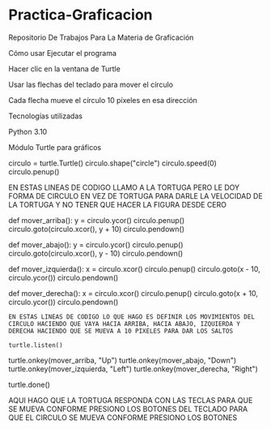 # Practica-Graficacion
Repositorio De Trabajos Para La Materia de Graficación

Cómo usar
Ejecutar el programa

Hacer clic en la ventana de Turtle

Usar las flechas del teclado para mover el círculo

Cada flecha mueve el círculo 10 píxeles en esa dirección

Tecnologías utilizadas

Python 3.10

Módulo Turtle para gráficos

circulo = turtle.Turtle()
circulo.shape("circle")
circulo.speed(0)
circulo.penup()

EN ESTAS LINEAS DE CODIGO LLAMO A LA TORTUGA PERO LE DOY FORMA DE CIRCULO EN VEZ DE TORTUGA PARA DARLE LA VELOCIDAD DE LA TORTUGA Y NO TENER QUE HACER LA FIGURA DESDE CERO

def mover_arriba():
    y = circulo.ycor()
    circulo.penup()
    circulo.goto(circulo.xcor(), y + 10)
    circulo.pendown()

def mover_abajo():
    y = circulo.ycor()
    circulo.penup()
    circulo.goto(circulo.xcor(), y - 10)
    circulo.pendown()

def mover_izquierda():
    x = circulo.xcor()
    circulo.penup()
    circulo.goto(x - 10, circulo.ycor())
    circulo.pendown()

def mover_derecha():
    x = circulo.xcor()
    circulo.penup()
    circulo.goto(x + 10, circulo.ycor())
    circulo.pendown()

    EN ESTAS LINEAS DE CODIGO LO QUE HAGO ES DEFINIR LOS MOVIMIENTOS DEL CIRCULO HACIENDO QUE VAYA HACIA ARRIBA, HACIA ABAJO, IZQUIERDA Y DERECHA HACIENDO QUE SE MUEVA A 10 PIXELES PARA DAR LOS SALTOS

    turtle.listen()
turtle.onkey(mover_arriba, "Up")
turtle.onkey(mover_abajo, "Down")
turtle.onkey(mover_izquierda, "Left")
turtle.onkey(mover_derecha, "Right")

turtle.done()

AQUI HAGO QUE LA TORTUGA RESPONDA CON LAS TECLAS PARA QUE SE MUEVA CONFORME PRESIONO LOS BOTONES DEL TECLADO PARA QUE EL CIRCULO SE MUEVA CONFORME PRESIONO LOS BOTONES